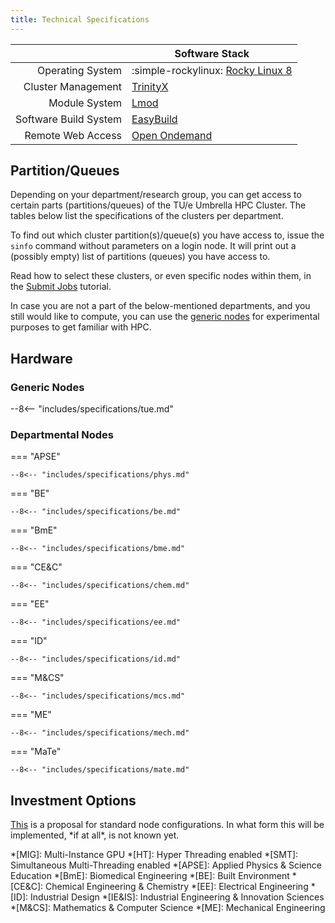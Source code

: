 ```yaml
---
title: Technical Specifications
---
```


|                       | Software Stack                                               |
|----------------------:|--------------------------------------------------------------|
|      Operating System | :simple-rockylinux: [Rocky Linux 8](https://rockylinux.org/) |
|    Cluster Management | [TrinityX](https://github.com/clustervision/trinityX)        |
|         Module System | [Lmod](https://lmod.readthedocs.io/en/latest/)               |
| Software Build System | [EasyBuild](https://docs.easybuild.io/)                      |
|     Remote Web Access | [Open Ondemand](https://openondemand.org/)                   |

## Partition/Queues

Depending on your department/research group, you can get access to
certain parts (partitions/queues) of the TU/e Umbrella HPC Cluster. 
The tables below list the specifications of the clusters per department.

To find out which cluster partition(s)/queue(s) you have access to,
issue the `sinfo` command without parameters on a login node. It will
print out a (possibly empty) list of partitions (queues) you have access
to.

Read how to select these clusters, or even specific nodes within them,
in the [Submit Jobs](../steps/jobs/index.md) tutorial.

In case you are not a part of the below-mentioned departments, and you
still would like to compute, you can use the [generic nodes](#generic-nodes) for
experimental purposes to get familiar with HPC.

## Hardware

### Generic Nodes

--8<-- "includes/specifications/tue.md"

### Departmental Nodes

=== "APSE"

    --8<-- "includes/specifications/phys.md"

=== "BE"

    --8<-- "includes/specifications/be.md"

=== "BmE"

    --8<-- "includes/specifications/bme.md"

=== "CE&C"

    --8<-- "includes/specifications/chem.md"

=== "EE"

    --8<-- "includes/specifications/ee.md"

=== "ID"

    --8<-- "includes/specifications/id.md"

=== "M&CS"

    --8<-- "includes/specifications/mcs.md"

=== "ME"

    --8<-- "includes/specifications/mech.md"

=== "MaTe"

    --8<-- "includes/specifications/mate.md"

## Investment Options

[This](configs/2024.md) is a proposal for standard node
configurations. In what form this will be implemented, \*if at all\*, is not
known yet.

*[MIG]: Multi-Instance GPU
*[HT]: Hyper Threading enabled
*[SMT]: Simultaneous Multi-Threading enabled
*[APSE]: Applied Physics & Science Education
*[BmE]: Biomedical Engineering
*[BE]: Built Environment
*[CE&C]: Chemical Engineering & Chemistry
*[EE]: Electrical Engineering
*[ID]: Industrial Design
*[IE&IS]: Industrial Engineering & Innovation Sciences
*[M&CS]: Mathematics & Computer Science
*[ME]: Mechanical Engineering

